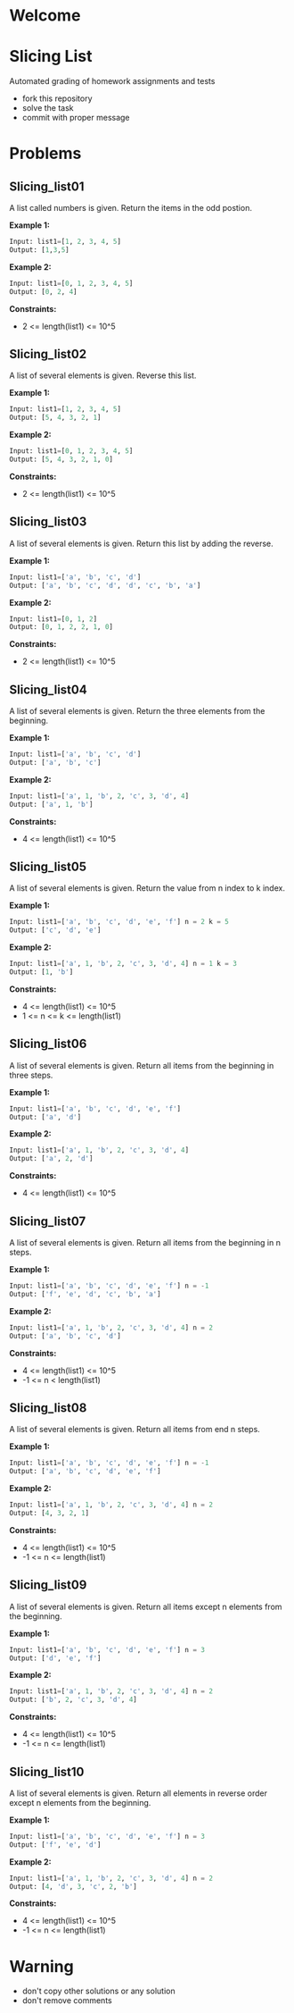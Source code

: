 # Welcome
# Slicing List

Automated grading of homework assignments and tests
- fork this repository
- solve the task
- commit with proper message

# Problems
## Slicing_list01

  A list called numbers is given. Return the items in the odd postion.

**Example 1:**

```Python
Input: list1=[1, 2, 3, 4, 5]
Output: [1,3,5]

```

**Example 2:**

```Python
Input: list1=[0, 1, 2, 3, 4, 5]
Output: [0, 2, 4]

```
**Constraints:**

  - 2 <= length(list1) <= 10^5

## Slicing_list02

  A list of several elements is given. Reverse this list.

**Example 1:**

```Python
Input: list1=[1, 2, 3, 4, 5]
Output: [5, 4, 3, 2, 1]

```

**Example 2:**

```Python
Input: list1=[0, 1, 2, 3, 4, 5]
Output: [5, 4, 3, 2, 1, 0]

```
**Constraints:**

  - 2 <= length(list1) <= 10^5

## Slicing_list03

  A list of several elements is given. Return this list by adding the reverse.

**Example 1:**

```Python
Input: list1=['a', 'b', 'c', 'd']
Output: ['a', 'b', 'c', 'd', 'd', 'c', 'b', 'a']

```

**Example 2:**

```Python
Input: list1=[0, 1, 2]
Output: [0, 1, 2, 2, 1, 0]

```
**Constraints:**

  - 2 <= length(list1) <= 10^5

## Slicing_list04

  A list of several elements is given. Return the three elements from the beginning.

**Example 1:**

```Python
Input: list1=['a', 'b', 'c', 'd']
Output: ['a', 'b', 'c']

```

**Example 2:**

```Python
Input: list1=['a', 1, 'b', 2, 'c', 3, 'd', 4]
Output: ['a', 1, 'b']

```
**Constraints:**

  - 4 <= length(list1) <= 10^5

## Slicing_list05

  A list of several elements is given. Return the value from n index to k index.

**Example 1:**

```Python
Input: list1=['a', 'b', 'c', 'd', 'e', 'f'] n = 2 k = 5
Output: ['c', 'd', 'e']

```

**Example 2:**

```Python
Input: list1=['a', 1, 'b', 2, 'c', 3, 'd', 4] n = 1 k = 3
Output: [1, 'b']

```
**Constraints:**

  - 4 <= length(list1) <= 10^5
  - 1 <= n <= k <= length(list1)

## Slicing_list06

  A list of several elements is given. Return all items from the beginning in three steps.

**Example 1:**

```Python
Input: list1=['a', 'b', 'c', 'd', 'e', 'f']
Output: ['a', 'd']

```

**Example 2:**

```Python
Input: list1=['a', 1, 'b', 2, 'c', 3, 'd', 4]
Output: ['a', 2, 'd']

```
**Constraints:**

  - 4 <= length(list1) <= 10^5

## Slicing_list07

  A list of several elements is given. Return all items from the beginning in n steps.

**Example 1:**

```Python
Input: list1=['a', 'b', 'c', 'd', 'e', 'f'] n = -1
Output: ['f', 'e', 'd', 'c', 'b', 'a']

```

**Example 2:**

```Python
Input: list1=['a', 1, 'b', 2, 'c', 3, 'd', 4] n = 2
Output: ['a', 'b', 'c', 'd']

```
**Constraints:**

  - 4 <= length(list1) <= 10^5
  - -1 <= n < length(list1)


## Slicing_list08

  A list of several elements is given. Return all items from end n steps.

**Example 1:**

```Python
Input: list1=['a', 'b', 'c', 'd', 'e', 'f'] n = -1
Output: ['a', 'b', 'c', 'd', 'e', 'f']

```

**Example 2:**

```Python
Input: list1=['a', 1, 'b', 2, 'c', 3, 'd', 4] n = 2
Output: [4, 3, 2, 1]

```
**Constraints:**

  - 4 <= length(list1) <= 10^5
  - -1 <= n <= length(list1)

## Slicing_list09

  A list of several elements is given. Return all items except n elements from the beginning.

**Example 1:**

```Python
Input: list1=['a', 'b', 'c', 'd', 'e', 'f'] n = 3
Output: ['d', 'e', 'f']

```

**Example 2:**

```Python
Input: list1=['a', 1, 'b', 2, 'c', 3, 'd', 4] n = 2
Output: ['b', 2, 'c', 3, 'd', 4]

```
**Constraints:**

  - 4 <= length(list1) <= 10^5
  - -1 <= n <= length(list1)

## Slicing_list10

  A list of several elements is given. Return all elements in reverse order except n elements from the beginning.

**Example 1:**

```Python
Input: list1=['a', 'b', 'c', 'd', 'e', 'f'] n = 3
Output: ['f', 'e', 'd']

```

**Example 2:**

```Python
Input: list1=['a', 1, 'b', 2, 'c', 3, 'd', 4] n = 2
Output: [4, 'd', 3, 'c', 2, 'b']

```
**Constraints:**

  - 4 <= length(list1) <= 10^5
  - -1 <= n <= length(list1)

# Warning
- don't copy other solutions or any solution
- don't remove comments